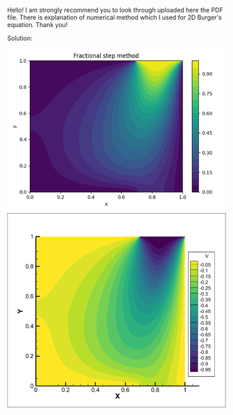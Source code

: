 Hello! I am strongly recommend you to look through uploaded here the PDF file. There is explanation of numerical method which I used for 2D Burger's equation. Thank you!

Solution:

![Python matplotlib](https://github.com/Mukhammedali22/MCMPHYSPROCESS-Spring-2024/blob/main/Week11/Figure_1.png)
![Tecplot](https://github.com/Mukhammedali22/MCMPHYSPROCESS-Spring-2024/blob/main/Week11/Figure-2.png)
